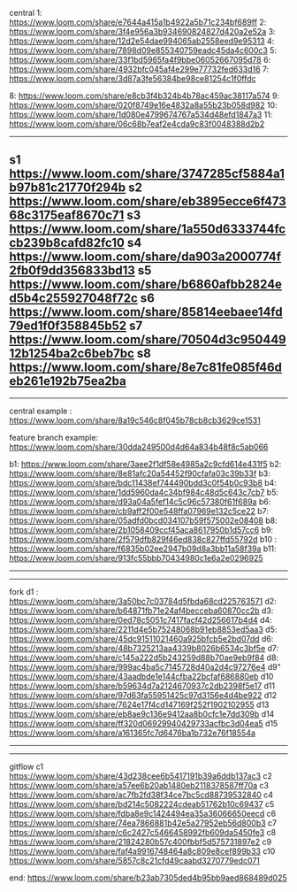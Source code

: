 central
1: https://www.loom.com/share/e7644a415a1b4922a5b71c234bf689ff
2: https://www.loom.com/share/3f4e956a3b934690824827d420a2e52a
3: https://www.loom.com/share/12d2e54dae994065ab2558eed9e95313
4: https://www.loom.com/share/7898d09e855340759eadc45da4c600c3
5: https://www.loom.com/share/33f1bd5965fa4f9bbe06052667095d78
6: https://www.loom.com/share/4932bfc045af4e299e77732fed633d16
7: https://www.loom.com/share/3d87a3fe56384be98ce81254c1f0ffdc

8: https://www.loom.com/share/e8cb3f4b324b4b78ac459ac38117a574
9: https://www.loom.com/share/020f8749e16e4832a8a55b23b058d982
10: https://www.loom.com/share/1d080e4799674767a534d48efd1847a3
11: https://www.loom.com/share/06c68b7eaf2e4cda9c83f0048388d2b2

---

s1 https://www.loom.com/share/3747285cf5884a1b97b81c21770f294b
s2 https://www.loom.com/share/eb3895ecce6f47368c3175eaf8670c71
s3 https://www.loom.com/share/1a550d6333744fccb239b8cafd82fc10
s4 https://www.loom.com/share/da903a2000774f2fb0f9dd356833bd13
s5 https://www.loom.com/share/b6860afbb2824ed5b4c255927048f72c
s6 https://www.loom.com/share/85814eebaee14fd79ed1f0f358845b52
s7 https://www.loom.com/share/70504d3c95044912b1254ba2c6beb7bc
s8 https://www.loom.com/share/8e7c81fe085f46deb261e192b75ea2ba
---
---

central example : https://www.loom.com/share/8a19c546c8f045b78cb8cb3629ce1531


feature branch example: https://www.loom.com/share/30dda249500d4d64a834b48f8c5ab066


b1: https://www.loom.com/share/3aee2f1df58e4985a2c9cfd614e431f5
b2: https://www.loom.com/share/8e81afc20a54452f90cfafa03c39b33f
b3: https://www.loom.com/share/bdc11438ef744490bdd3c0f54b0c93b8
b4: https://www.loom.com/share/1dd5960da4c34bf984c48d5c643c7cb7
b5: https://www.loom.com/share/d93a04a5fef14c5c96c57380f61f689a
b6: https://www.loom.com/share/cb9aff2f00e548ffa07969e132c5ce22
b7: https://www.loom.com/share/05adfd0bcd034107b59f575002e08408
b8: https://www.loom.com/share/2b1058409ccf45aca8617950b1d57cc6
b9: https://www.loom.com/share/2f579dfb829f46ed838c827ffd55792d
b10 : https://www.loom.com/share/f6835b02ee2947b09d8a3bb11a58f39a
b11: https://www.loom.com/share/913fc55bbb70434980c1e6a2e0296925

--------
--------
fork
d1 : https://www.loom.com/share/3a50bc7c03784d5fbda68cd225763571
d2: https://www.loom.com/share/b64871fb71e24af4becceba60870cc2b
d3: https://www.loom.com/share/0ed78c5051c7417facf42d256617b4d4
d4: https://www.loom.com/share/2211d4e5b75248068b91eb8853ed5aa3
d5: https://www.loom.com/share/45dc91511021460a925bfcb5e2bd07dd
d6: https://www.loom.com/share/48b7325213aa4339b8026b6534c3bf5e
d7: https://www.loom.com/share/c145a222d5b243259d88b70ae9eb9f84
d8: https://www.loom.com/share/999ac4ba5c7145728d40a2d4c97276e4
d9" https://www.loom.com/share/43aadbde1e144cfba22bcfaf686880eb
d10 https://www.loom.com/share/b59634d7a2124670937c2db2398f5e17
d11 https://www.loom.com/share/97d63fa55951425c97d3156e4d4be922
d12 https://www.loom.com/share/7624e17f4cd147169f252f1902102955
d13 https://www.loom.com/share/eb8ae9c136e9412aa8b0cfc1e7dd309b
d14 https://www.loom.com/share/ff320d06929940429733acfbc3d04ea5
d15 https://www.loom.com/share/a161365fc7d6476ba1b732e76f18554a

---
---
gitflow
c1 https://www.loom.com/share/43d238cee6b5417191b39a6ddb137ac3
c2 https://www.loom.com/share/a57ee6b20ab1480eb2118378587ff70a
c3 https://www.loom.com/share/ac7fb2fd38f34ce7bc5cd88739532840
c4 https://www.loom.com/share/bd214c5082224cdeab51762b10c69437
c5 https://www.loom.com/share/fdba8e9c1424494ea35a36066650eecd
c6 https://www.loom.com/share/74ea7866881b42e5a27952eb56d800b3
c7 https://www.loom.com/share/c6c2427c5466458992fb609da5450fe3
c8 https://www.loom.com/share/21824280b57c400fbbf5d575731897e2
c9 https://www.loom.com/share/faf4a9916748464a8c809e8cef899b33
c10 https://www.loom.com/share/5857c8c21cfd49caabd3270779edc071



end: https://www.loom.com/share/b23ab7305ded4b95bb9aed868489d025